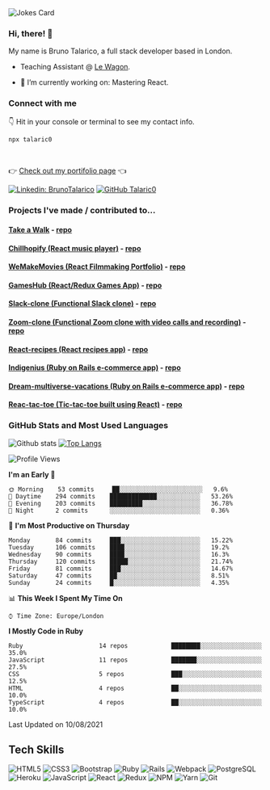 <!--
**Talaric0/talaric0** is a ✨ _special_ ✨ repository because its `README.md` (this file) appears on your GitHub profile.

Here are some ideas to get you started:

- 🔭 I’m currently working on ...
- 🌱 I’m currently learning ...
- 👯 I’m looking to collaborate on ...
- 🤔 I’m looking for help with ...
- 💬 Ask me about ...
- 📫 How to reach me: ...
- 😄 Pronouns: ...
- ⚡ Fun fact: ...
-->
<img src="https://readme-jokes.vercel.app/api" alt="Jokes Card" />



### Hi, there! 👋

My name is Bruno Talarico, a full stack developer based in London.

- Teaching Assistant @ [Le Wagon](https://www.lewagon.com/).

- 🔭 I’m currently working on: Mastering React.


### Connect with me

👇 Hit in your console or terminal to see my contact info.

```bash
npx talaric0
```
<br>

👉 [Check out my portifolio page]( https://talarico.dev ) 👈


[![Linkedin: BrunoTalarico]( https://img.shields.io/badge/Bruno%20Talarico%20-%230077B5.svg?&style=for-the-badge&logo=linkedin&logoColor=white&link=https://www.linkedin.com/in/bruno-talarico-4421741ab/)](https://www.linkedin.com/in/bruno-talarico-4421741ab/) [![GitHub Talaric0]( https://img.shields.io/badge/Talaric0%20-%23121011.svg?&style=for-the-badge&logo=github&logoColor=white)](https://github.com/talaric0)


### Projects I've made / contributed to...

#### [Take a Walk](https://take-a-walk.vercel.app/) - [repo](https://github.com/Talaric0/take-a-walk)
#### [Chillhopify (React music player)](https://talaric0.github.io/react-music-player/) - [repo](https://github.com/Talaric0/react-music-player)
#### [WeMakeMovies (React Filmmaking Portfolio)](https://talaric0.github.io/react-filmmaking-portfolio/) - [repo](https://github.com/Talaric0/react-filmmaking-portfolio)
#### [GamesHub (React/Redux Games App)](https://games-hub.vercel.app/) - [repo](https://github.com/Talaric0/games-hub)
#### [Slack-clone (Functional Slack clone)](https://talaric0.github.io/chat-redux/) - [repo](https://github.com/Talaric0/chat-redux)
#### [Zoom-clone (Functional Zoom clone with video calls and recording)](https://zoom-clone-bt.herokuapp.com/pages/home/) - [repo](https://github.com/Talaric0/zoom-clone)
#### [React-recipes (React recipes app)](https://talaric0.github.io/react-recipes/) - [repo](https://github.com/Talaric0/react-recipes)
#### [Indigenius (Ruby on Rails e-commerce app)](https://www.indigenius.space/) - [repo](https://github.com/seabass617/indigenius)
#### [Dream-multiverse-vacations (Ruby on Rails e-commerce app)](http://multiverse-vacation.herokuapp.com/) - [repo](https://github.com/Talaric0/dream_multiverse_vacations-1)
#### [Reac-tac-toe (Tic-tac-toe built using React)](https://talaric0.github.io/tic-tac-toe/) - [repo](https://github.com/Talaric0/tic-tac-toe)

<!--
#### [React-fake-airbnb](https://talaric0.github.io/react-flats/) - [repo](https://github.com/Talaric0/react-flats)
#### [React-LeWagon-cities](https://talaric0.github.io/react-redux-wagon-cities/) - [repo](https://github.com/Talaric0/react-redux-wagon-cities)
#### [React-gifs](https://talaric0.github.io/react-gifs/) - [repo](https://github.com/Talaric0/react-gifs)
#### [Voice Memo](https://voice-memo.vercel.app/) - [repo](https://github.com/Talaric0/voice-memo)
-->

### GitHub Stats and Most Used Languages

![Github stats]( https://github-readme-stats.vercel.app/api?username=talaric0&hide=issues,stars&theme=tokyonight&show_icons=true&hide_border=true&count_private=true&include_all_commits=true&line_height=24.5)
[![Top Langs]( https://github-readme-stats.vercel.app/api/top-langs/?username=talaric0&hide=Jupyter%20Notebook&hide_border=true&layout=compact&theme=tokyonight&langs_count=10)](https://github.com/talaric0/github-readme-stats)

<!--START_SECTION:waka-->
![Profile Views](http://img.shields.io/badge/Profile%20Views-0-blue)

**I'm an Early 🐤** 

```text
🌞 Morning    53 commits     ██░░░░░░░░░░░░░░░░░░░░░░░   9.6% 
🌆 Daytime    294 commits    █████████████░░░░░░░░░░░░   53.26% 
🌃 Evening    203 commits    █████████░░░░░░░░░░░░░░░░   36.78% 
🌙 Night      2 commits      ░░░░░░░░░░░░░░░░░░░░░░░░░   0.36%

```
📅 **I'm Most Productive on Thursday** 

```text
Monday       84 commits     ███░░░░░░░░░░░░░░░░░░░░░░   15.22% 
Tuesday      106 commits    ████░░░░░░░░░░░░░░░░░░░░░   19.2% 
Wednesday    90 commits     ████░░░░░░░░░░░░░░░░░░░░░   16.3% 
Thursday     120 commits    █████░░░░░░░░░░░░░░░░░░░░   21.74% 
Friday       81 commits     ███░░░░░░░░░░░░░░░░░░░░░░   14.67% 
Saturday     47 commits     ██░░░░░░░░░░░░░░░░░░░░░░░   8.51% 
Sunday       24 commits     █░░░░░░░░░░░░░░░░░░░░░░░░   4.35%

```


📊 **This Week I Spent My Time On** 

```text
⌚︎ Time Zone: Europe/London

```

**I Mostly Code in Ruby** 

```text
Ruby                     14 repos            ████████░░░░░░░░░░░░░░░░░   35.0% 
JavaScript               11 repos            ███████░░░░░░░░░░░░░░░░░░   27.5% 
CSS                      5 repos             ███░░░░░░░░░░░░░░░░░░░░░░   12.5% 
HTML                     4 repos             ██░░░░░░░░░░░░░░░░░░░░░░░   10.0% 
TypeScript               4 repos             ██░░░░░░░░░░░░░░░░░░░░░░░   10.0%

```



 Last Updated on 10/08/2021
<!--END_SECTION:waka-->

## Tech Skills

![HTML5](https://img.shields.io/badge/-HTML5-E34F26?style=flat-square&logo=html5&logoColor=white)
![CSS3](https://img.shields.io/badge/-CSS3-1572B6?style=flat-square&logo=css3)
![Bootstrap](https://img.shields.io/badge/-Bootstrap-563D7C?style=flat-square&logo=bootstrap)
![Ruby]( https://img.shields.io/badge/-Ruby-red?style=flat-square&logo=ruby)
![Rails]( https://img.shields.io/badge/-Rails-red?style=flat-square&logo=ruby-on-rails)
![Webpack]( https://img.shields.io/badge/Webpack%20-%238DD6F9.svg?&style=flat-square&logo=webpack&logoColor=black)
![PostgreSQL]( https://img.shields.io/badge/-PostgreSQL-blue?style=flat-square&logo=postgresql)
![Heroku]( https://img.shields.io/badge/Heroku%20-%23430098.svg?&style=flat-square&logo=heroku&logoColor=white)
![JavaScript](https://img.shields.io/badge/-JavaScript-black?style=flat-square&logo=javascript)
![React](https://img.shields.io/badge/-React-black?style=flat-square&logo=react)
![Redux](https://img.shields.io/badge/-Redux-black?style=flat-square&logo=redux)
![NPM](https://img.shields.io/badge/NPM-CB3837.svg?logo=npm)
![Yarn](https://img.shields.io/badge/Yarn-2C8EBB.svg?logo=yarn&logoColor=white)
![Git](https://img.shields.io/badge/-Git-black?style=flat-square&logo=git)
